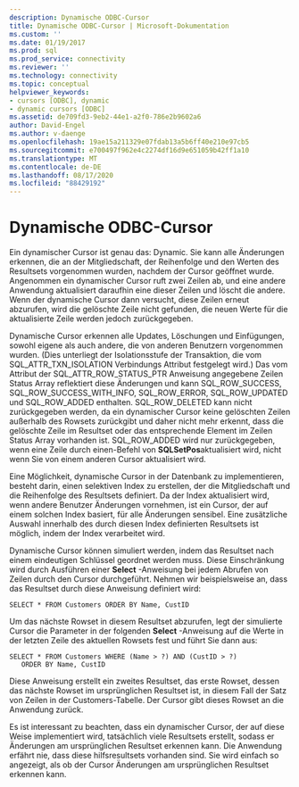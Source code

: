 ```yaml
---
description: Dynamische ODBC-Cursor
title: Dynamische ODBC-Cursor | Microsoft-Dokumentation
ms.custom: ''
ms.date: 01/19/2017
ms.prod: sql
ms.prod_service: connectivity
ms.reviewer: ''
ms.technology: connectivity
ms.topic: conceptual
helpviewer_keywords:
- cursors [ODBC], dynamic
- dynamic cursors [ODBC]
ms.assetid: de709fd3-9eb2-44e1-a2f0-786e2b9602a6
author: David-Engel
ms.author: v-daenge
ms.openlocfilehash: 19ae15a211329e07fdab13a5b6ff40e210e97cb5
ms.sourcegitcommit: e700497f962e4c2274df16d9e651059b42ff1a10
ms.translationtype: MT
ms.contentlocale: de-DE
ms.lasthandoff: 08/17/2020
ms.locfileid: "88429192"
---
```

# <a name="odbc-dynamic-cursors"></a>Dynamische ODBC-Cursor
Ein dynamischer Cursor ist genau das: Dynamic. Sie kann alle Änderungen erkennen, die an der Mitgliedschaft, der Reihenfolge und den Werten des Resultsets vorgenommen wurden, nachdem der Cursor geöffnet wurde. Angenommen ein dynamischer Cursor ruft zwei Zeilen ab, und eine andere Anwendung aktualisiert daraufhin eine dieser Zeilen und löscht die andere. Wenn der dynamische Cursor dann versucht, diese Zeilen erneut abzurufen, wird die gelöschte Zeile nicht gefunden, die neuen Werte für die aktualisierte Zeile werden jedoch zurückgegeben.  
  
 Dynamische Cursor erkennen alle Updates, Löschungen und Einfügungen, sowohl eigene als auch andere, die von anderen Benutzern vorgenommen wurden. (Dies unterliegt der Isolationsstufe der Transaktion, die vom SQL_ATTR_TXN_ISOLATION Verbindungs Attribut festgelegt wird.) Das vom Attribut der SQL_ATTR_ROW_STATUS_PTR Anweisung angegebene Zeilen Status Array reflektiert diese Änderungen und kann SQL_ROW_SUCCESS, SQL_ROW_SUCCESS_WITH_INFO, SQL_ROW_ERROR, SQL_ROW_UPDATED und SQL_ROW_ADDED enthalten. SQL_ROW_DELETED kann nicht zurückgegeben werden, da ein dynamischer Cursor keine gelöschten Zeilen außerhalb des Rowsets zurückgibt und daher nicht mehr erkennt, dass die gelöschte Zeile im Resultset oder das entsprechende Element im Zeilen Status Array vorhanden ist. SQL_ROW_ADDED wird nur zurückgegeben, wenn eine Zeile durch einen-Befehl von **SQLSetPos**aktualisiert wird, nicht wenn Sie von einem anderen Cursor aktualisiert wird.  
  
 Eine Möglichkeit, dynamische Cursor in der Datenbank zu implementieren, besteht darin, einen selektiven Index zu erstellen, der die Mitgliedschaft und die Reihenfolge des Resultsets definiert. Da der Index aktualisiert wird, wenn andere Benutzer Änderungen vornehmen, ist ein Cursor, der auf einem solchen Index basiert, für alle Änderungen sensibel. Eine zusätzliche Auswahl innerhalb des durch diesen Index definierten Resultsets ist möglich, indem der Index verarbeitet wird.  
  
 Dynamische Cursor können simuliert werden, indem das Resultset nach einem eindeutigen Schlüssel geordnet werden muss. Diese Einschränkung wird durch Ausführen einer **Select** -Anweisung bei jedem Abrufen von Zeilen durch den Cursor durchgeführt. Nehmen wir beispielsweise an, dass das Resultset durch diese Anweisung definiert wird:  
  
```  
SELECT * FROM Customers ORDER BY Name, CustID  
```  
  
 Um das nächste Rowset in diesem Resultset abzurufen, legt der simulierte Cursor die Parameter in der folgenden **Select** -Anweisung auf die Werte in der letzten Zeile des aktuellen Rowsets fest und führt Sie dann aus:  
  
```  
SELECT * FROM Customers WHERE (Name > ?) AND (CustID > ?)  
   ORDER BY Name, CustID  
```  
  
 Diese Anweisung erstellt ein zweites Resultset, das erste Rowset, dessen das nächste Rowset im ursprünglichen Resultset ist, in diesem Fall der Satz von Zeilen in der Customers-Tabelle. Der Cursor gibt dieses Rowset an die Anwendung zurück.  
  
 Es ist interessant zu beachten, dass ein dynamischer Cursor, der auf diese Weise implementiert wird, tatsächlich viele Resultsets erstellt, sodass er Änderungen am ursprünglichen Resultset erkennen kann. Die Anwendung erfährt nie, dass diese hilfsresultsets vorhanden sind. Sie wird einfach so angezeigt, als ob der Cursor Änderungen am ursprünglichen Resultset erkennen kann.

